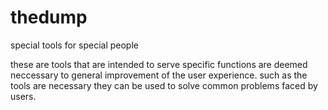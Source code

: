 # thedump
special tools for special people

these are tools that are intended to serve specific functions are deemed neccessary to general improvement of the user experience. such as the tools are necessary they can be used to solve common problems faced by users.
